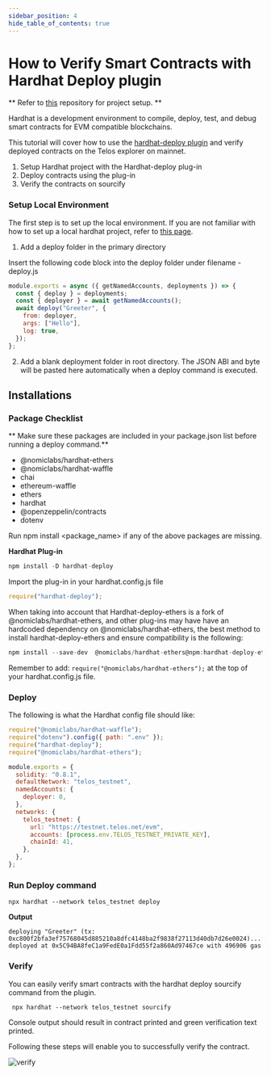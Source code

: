 ```yaml
---
sidebar_position: 4
hide_table_of_contents: true
---
```


# How to Verify Smart Contracts with Hardhat Deploy plugin

** Refer to [this](https://github.com/nathanduft44/telos_hardhat_deploy) repository for project setup. **

Hardhat is a development environment to compile, deploy, test, and debug smart contracts for EVM compatible blockchains.

This tutorial will cover how to use the [hardhat-deploy plugin](https://github.com/wighawag/hardhat-deploy) and verify deployed contracts on the Telos explorer on mainnet.

1. Setup Hardhat project with the Hardhat-deploy plug-in
2. Deploy contracts using the plug-in
3. Verify the contracts on sourcify

### Setup Local Environment

The first step is to set up the local environment. If you are not familiar with how to set up a local hardhat project, refer to [this page](https://hardhat.org/tutorial/setting-up-the-environment.html).

1. Add a deploy folder in the primary directory

Insert the following code block into the deploy folder under filename - deploy.js

```js title="hardhat_project/deploy/00_deploy_my_contract.js"
module.exports = async ({ getNamedAccounts, deployments }) => {
  const { deploy } = deployments;
  const { deployer } = await getNamedAccounts();
  await deploy("Greeter", {
    from: deployer,
    args: ["Hello"],
    log: true,
  });
};
```

2. Add a blank deployment folder in root directory. The JSON ABI and byte will be pasted here automatically when a deploy command is executed.

## Installations

### Package Checklist

** Make sure these packages are included in your package.json list before running a deploy command.**

- @nomiclabs/hardhat-ethers
- @nomiclabs/hardhat-waffle
- chai
- ethereum-waffle
- ethers
- hardhat
- @openzeppelin/contracts
- dotenv

Run npm install <package_name> if any of the above packages are missing.

**Hardhat Plug-in**

```js title="desktop/Basic_hardhat_project"
npm install -D hardhat-deploy
```

Import the plug-in in your hardhat.config.js file

```js title="/hardhat.config.js"
require("hardhat-deploy");
```

When taking into account that Hardhat-deploy-ethers is a fork of @nomiclabs/hardhat-ethers, and other plug-ins may have have an hardcoded dependency on @nomiclabs/hardhat-ethers, the best method to install hardhat-deploy-ethers and ensure compatibility is the following:

```js title="/Basic_hardhat_project"
npm install --save-dev  @nomiclabs/hardhat-ethers@npm:hardhat-deploy-ethers ethers
```

Remember to add: `require("@nomiclabs/hardhat-ethers");` at the top of your hardhat.config.js file.

### Deploy

The following is what the Hardhat config file should like:

```js title="/hardhat.config.js"
require("@nomiclabs/hardhat-waffle");
require("dotenv").config({ path: ".env" });
require("hardhat-deploy");
require("@nomiclabs/hardhat-ethers");

module.exports = {
  solidity: "0.8.1",
  defaultNetwork: "telos_testnet",
  namedAccounts: {
    deployer: 0,
  },
  networks: {
    telos_testnet: {
      url: "https://testnet.telos.net/evm",
      accounts: [process.env.TELOS_TESTNET_PRIVATE_KEY],
      chainId: 41,
    },
  },
};
```

### Run Deploy command

```
npx hardhat --network telos_testnet deploy
```

**Output**

```
deploying "Greeter" (tx: 0xc800f2bfa3ef75768045d885210a8dfc4148ba2f9838f27113d40db7d26e0024)...: deployed at 0x5C94BA8feC1a9FedE0a1Fdd55f2a860Ad97467ce with 496906 gas
```

### Verify

You can easily verify smart contracts with the hardhat deploy sourcify command from the plugin.

` npx hardhat --network telos_testnet sourcify`

Console output should result in contract printed and green verification text printed.

Following these steps will enable you to successfully verify the contract.

![verify](/img/verify.png)
